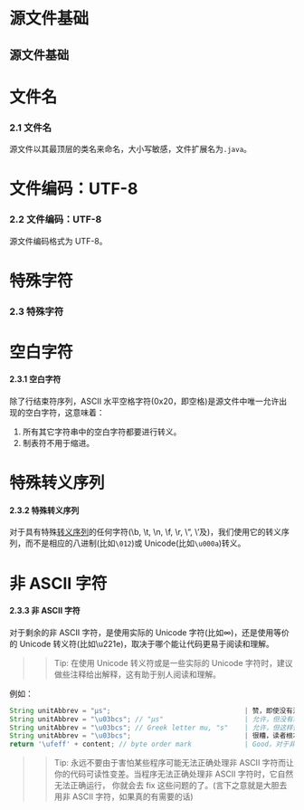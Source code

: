 # 源文件基础

## 源文件基础

# 文件名

### 2.1 文件名

源文件以其最顶层的类名来命名，大小写敏感，文件扩展名为`.java`。

# 文件编码：UTF-8

### 2.2 文件编码：UTF-8

源文件编码格式为 UTF-8。

# 特殊字符

### 2.3 特殊字符

# 空白字符

#### 2.3.1 空白字符

除了行结束符序列，ASCII 水平空格字符(0x20，即空格)是源文件中唯一允许出现的空白字符，这意味着：

1.  所有其它字符串中的空白字符都要进行转义。
2.  制表符不用于缩进。

# 特殊转义序列

#### 2.3.2 特殊转义序列

对于具有特殊[转义序列](http://zh.wikipedia.org/wiki/%E8%BD%AC%E4%B9%89%E5%BA%8F%E5%88%97)的任何字符(\b, \t, \n, \f, \r, \“, \‘及)，我们使用它的转义序列，而不是相应的八进制(比如`\012`)或 Unicode(比如`\u000a`)转义。

# 非 ASCII 字符

#### 2.3.3 非 ASCII 字符

对于剩余的非 ASCII 字符，是使用实际的 Unicode 字符(比如∞)，还是使用等价的 Unicode 转义符(比如\u221e)，取决于哪个能让代码更易于阅读和理解。

> > Tip: 在使用 Unicode 转义符或是一些实际的 Unicode 字符时，建议做些注释给出解释，这有助于别人阅读和理解。

例如：

```java
String unitAbbrev = "μs";                                 | 赞，即使没有注释也非常清晰
String unitAbbrev = "\u03bcs"; // "μs"                    | 允许，但没有理由要这样做
String unitAbbrev = "\u03bcs"; // Greek letter mu, "s"    | 允许，但这样做显得笨拙还容易出错
String unitAbbrev = "\u03bcs";                            | 很糟，读者根本看不出这是什么
return '\ufeff' + content; // byte order mark             | Good，对于非打印字符，使用转义，并在必要时写上注释 
```

> > Tip: 永远不要由于害怕某些程序可能无法正确处理非 ASCII 字符而让你的代码可读性变差。当程序无法正确处理非 ASCII 字符时，它自然无法正确运行， 你就会去 fix 这些问题的了。(言下之意就是大胆去用非 ASCII 字符，如果真的有需要的话)